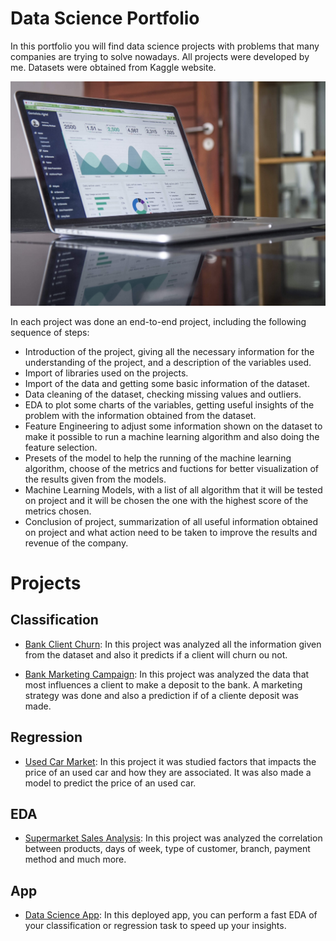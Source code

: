 # Data Science Portfolio
In this portfolio you will find data science projects with problems that many companies are trying to solve nowadays. All projects were developed by me. Datasets were obtained from Kaggle website.

![alt text](data_image.jpg)

In each project was done an end-to-end project, including the following sequence of steps:
- Introduction of the project, giving all the necessary information for the understanding of the project, and a description of the variables used.
- Import of libraries used on the projects.
- Import of the data and getting some basic information of the dataset.
- Data cleaning of the dataset, checking missing values and outliers.
- EDA to plot some charts of the variables, getting useful insights of the problem with the information obtained from the dataset.
- Feature Engineering to adjust some information shown on the dataset to make it possible to run a machine learning algorithm and also doing the feature selection.
- Presets of the model to help the running of the machine learning algorithm, choose of the metrics and fuctions for better visualization of the results given from the models.
- Machine Learning Models, with a list of all algorithm that it will be tested on project and it will be chosen the one with the highest score of the metrics chosen.
- Conclusion of project, summarization of all useful information obtained on project and what action need to be taken to improve the results and revenue of the company.

# Projects

## Classification
- [Bank Client Churn](https://github.com/Guilherme-Yuji/Data-Science-Portfolio/tree/main/bankClientChurn): In this project was analyzed all the information given from the dataset and also it predicts if a client will churn ou not.

- [Bank Marketing Campaign](https://github.com/Guilherme-Yuji/Data-Science-Portfolio/tree/main/bankMarketingCampaign): In this project was analyzed the data that most influences a client to make a deposit to the bank. A marketing strategy was done and also a prediction if of a cliente deposit was made.

## Regression
- [Used Car Market](https://github.com/Guilherme-Yuji/Data-Science-Portfolio/tree/main/usedCarMarket): In this project it was studied factors that impacts the price of an used car and how they are associated. It was also made a  model to predict the price of an used car.

## EDA
- [Supermarket Sales Analysis](https://github.com/Guilherme-Yuji/Data-Science-Portfolio/tree/main/superMarketSalesAnalysis): In this project was analyzed the correlation between products, days of week, type of customer, branch, payment method and much more.

## App
- [Data Science App](https://github.com/Guilherme-Yuji/data_heroku): In this deployed app, you can perform a fast EDA of your classification or regression task to speed up your insights.
